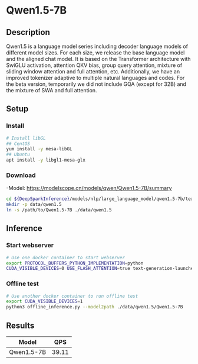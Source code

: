 # Qwen1.5-7B

## Description

Qwen1.5 is a language model series including decoder language models of different model sizes. For each size, we release the base language model and the aligned chat model. It is based on the Transformer architecture with SwiGLU activation, attention QKV bias, group query attention, mixture of sliding window attention and full attention, etc. Additionally, we have an improved tokenizer adaptive to multiple natural languages and codes. For the beta version, temporarily we did not include GQA (except for 32B) and the mixture of SWA and full attention.

## Setup

### Install

```bash
# Install libGL
## CentOS
yum install -y mesa-libGL
## Ubuntu
apt install -y libgl1-mesa-glx
```

### Download

-Model: <https://modelscope.cn/models/qwen/Qwen1.5-7B/summary>

```bash
cd ${DeepSparkInference}/models/nlp/large_language_model/qwen1.5-7b/text-generation-inference
mkdir -p data/qwen1.5
ln -s /path/to/Qwen1.5-7B ./data/qwen1.5
```

## Inference

### Start webserver

```bash
# Use one docker container to start webserver
export PROTOCOL_BUFFERS_PYTHON_IMPLEMENTATION=python
CUDA_VISIBLE_DEVICES=0 USE_FLASH_ATTENTION=true text-generation-launcher --model-id ./data/qwen1.5/Qwen1.5-7B --sharded false --dtype float16  --disable-custom-kernels --port 8001 --max-input-length 2048 --max-batch-prefill-tokens 2048 --max-total-tokens 4096 --max-batch-total-tokens 4096
```

### Offline test

```bash
# Use another docker container to run offline test
export CUDA_VISIBLE_DEVICES=1
python3 offline_inference.py --model2path ./data/qwen1.5/Qwen1.5-7B
```

## Results

| Model      | QPS   |
| ---------- | ----- |
| Qwen1.5-7B | 39.11 |
